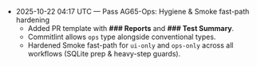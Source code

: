 - 2025-10-22 04:17 UTC — Pass AG65-Ops: Hygiene & Smoke fast-path hardening
  - Added PR template with **### Reports** and **### Test Summary**.
  - Commitlint allows `ops` type alongside conventional types.
  - Hardened Smoke fast-path for `ui-only` and `ops-only` across all workflows (SQLite prep & heavy-step guards).
